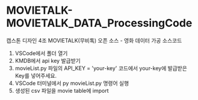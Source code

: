# MOVlETALK-MOVIETALK_DATA_ProcessingCode
캡스톤 디자인 4조 MOVIETALK(무비톡) 오픈 소스 - 영화 데이터 가공 소스코드

1. VSCode에서 폴더 열기
2. KMDB에서 api key 발급받기
3. movieList.py 파일의 API_KEY = 'your-key' 코드에서 your-key에 발급받은 Key를 넣어주세요.
4. VSCode 터미널에서 py movieList.py 명령어 실행
5. 생성된 csv 파일을 movie table에 import
